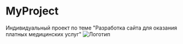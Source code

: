 # MyProject

Индивидуальный проект по теме "Разработка сайта для оказания платных медицинских услуг"
![Логотип](https://octodex.github.com/images/orderedlistocat.png "Логотип GitHub")
